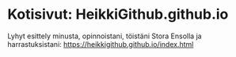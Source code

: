 # Kotisivut: HeikkiGithub.github.io

Lyhyt esittely minusta, opinnoistani, töistäni Stora Ensolla ja harrastuksistani: https://heikkigithub.github.io/index.html
